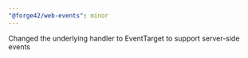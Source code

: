 ```yaml
---
"@forge42/web-events": minor
---
```


Changed the underlying handler to EventTarget to support server-side events
